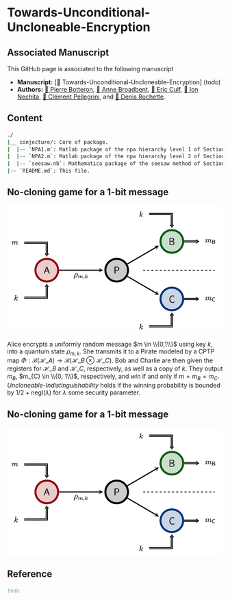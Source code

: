 # Towards-Unconditional-Uncloneable-Encryption

## Associated Manuscript

This GitHub page is associated to the following manuscript 
- <b>Manuscript:</b> [&#128195; Towards-Unconditional-Uncloneable-Encryption] (todo)
- <b>Authors:</b> 
[&#128100; Pierre Botteron](https://pierre-botteron.github.io/), 
[&#128100; Anne Broadbent](https://mysite.science.uottawa.ca/abroadbe/), 
[&#128100; Eric Culf](https://uwaterloo.ca/institute-for-quantum-computing/contacts/eric-culf), 
[&#128100; Ion Nechita](https://ion.nechita.net/about/),
[&#128100; Clément Pellegrini](https://www.math.univ-toulouse.fr/~pellegri/), and 
[&#128100; Denis Rochette](https://www.denisrochette.net).

## Content

```bash
./
|__ conjecture/: Core of package. 
|  |-- `NPA1.m`: Matlab package of the npa hierarchy level 1 of Section 4.2 of the paper.
|  |-- `NPA2.m`: Matlab package of the npa hierarchy level 2 of Section 4.3 of the paper.
|  |-- `seesaw.nb`: Mathematica package of the seesaw method of Section 4.4 of the paper.
|-- `README.md`: This file.
```

## No-cloning game for a 1-bit message

<p align="center">
  <img width="600" alt="no-cloning game for a 1-bit message" src="https://github.com/denis-rochette/Towards-Unconditional-Uncloneable-Encryption/blob/main/images/no-cloning-game.png">
</p>

Alice encrypts a uniformly random message $m \in \\{0,1\\}$ using key $k$, into a quantum state $\rho_{m,k}$. She transmits it to a Pirate modeled by a CPTP map $\Phi: \mathcal{B} ( \mathcal{H}\_A ) \to \mathcal{B} ( \mathcal{H}\_B \otimes \mathcal{H}\_C )$. Bob and Charlie are then given the registers for $\mathcal{H}\_{B}$ and $\mathcal{H}\_C$, respectively, as well as a copy of $k$. They  output $m_{B}$, $m_{C} \in \\{0, 1\\}$, respectively, and *win* if and only if $m = m_B = m_C$. *Uncloneable-Indistinguishability* holds if the winning probability is bounded by $1/2 + \text{negl}(\lambda)$ for $\lambda$ some security parameter.

## No-cloning game for a 1-bit message

<p align="center">
  <img width="600" alt="no-cloning game for a 1-bit message" src="https://github.com/denis-rochette/Towards-Unconditional-Uncloneable-Encryption/blob/main/images/no-cloning-game.png">
</p>

## Reference

```bibtex
todo
```
